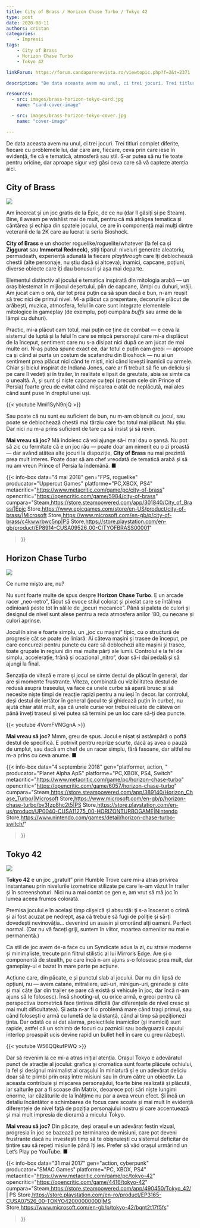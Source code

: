 ```yaml
---
title: City of Brass / Horizon Chase Turbo / Tokyo 42
type: post
date: 2020-08-11
authors: cristan
categories:
    - Impresii
tags:   
    - City of Brass
    - Horizon Chase Turbo
    - Tokyo 42

linkForum: https://forum.candaparerevista.ro/viewtopic.php?f=2&t=2371

description: "De data aceasta avem nu unul, ci trei jocuri. Trei titluri complet diferite, fiecare cu problemele lui, dar care are, fiecare, ceva prin care iese în evidență, fie că e tematică, atmosferă sau stil. S-ar putea să nu fie toate pentru oricine, dar aproape sigur veți găsi ceva care să vă capteze atenția aici."

resources:
  - src: images/brass-horizon-tokyo-card.jpg
    name: "card-cover-image"

  - src: images/brass-horizon-tokyo-cover.jpg
    name: "cover-image"

---
```


De data aceasta avem nu unul, ci trei jocuri. Trei titluri complet diferite, fiecare cu problemele lui, dar care are, fiecare, ceva prin care iese în evidență, fie că e tematică, atmosferă sau stil. S-ar putea să nu fie toate pentru oricine, dar aproape sigur veți găsi ceva care să vă capteze atenția aici.

## City of Brass

![](images/city-of-brass-01.jpg)

Am încercat și un joc gratis de la Epic, de ce nu (dar îl găsiți și pe Steam). Bine, îl aveam pe wishlist mai de mult, pentru că mă atrăgea tematica și cântărea și echipa din spatele jocului, ce are în componență mai mulți dintre veteranii de la 2K care au lucrat la seria Bioshock. 

**City of Brass** e un shooter roguelike/roguelite/whatever (la fel ca și **Ziggurat** sau **Immortal Redneck**), știți tiparul: niveluri generate aleatoriu, permadeath, experiență adunată la fiecare _playthrough_ care îți deblochează chestii (alte personaje, nu știu dacă și altceva), inamici, capcane, poțiuni, diverse obiecte care îți dau bonusuri și așa mai departe.

Elementul distinctiv al jocului e tematica inspirată din mitologia arabă — un oraș blestemat în mijlocul deșertului, plin de capcane, lămpi cu duhuri, vrăji. Am jucat cam o oră, dar tot prea puțin ca să spun dacă e bun, n-am reușit să trec nici de primul nivel. Mi-a plăcut ca prezentare, decorurile plăcut de arăbești, muzica, atmosfera, felul în care sunt integrate elementele mitologice în gameplay (de exemplu, poți cumpăra _buffs_ sau arme de la lămpi cu duhuri).

Practic, mi-a plăcut cam totul, mai puțin ce ține de combat — e ceva la sistemul de luptă și la felul în care se mișcă personajul care mi-a displăcut de la început, sentiment care nu s-a disipat nici după ce am jucat de mai multe ori. N-aș putea spune exact **ce**, dar totul e puțin cam greoi — aproape ca și când ai purta un costum de scafandru din Bioshock — nu ai un sentiment prea plăcut nici când te miști, nici când lovești inamicii cu armele. Chiar și biciul inspirat de Indiana Jones, care ar fi trebuit să fie un deliciu și pe care îl vedeți și în trailer, în realitate e lipsit de greutate, abia se simte ca o unealtă. A, și sunt și niște capcane cu țepi (precum cele din Prince of Persia) foarte greu de evitat când mișcarea e atât de neplăcută, mai ales când sunt puse în dreptul unei uși. 

{{< youtube Mml1SyN9njQ >}}

Sau poate că nu sunt eu suficient de bun, nu m-am obișnuit cu jocul, sau poate se deblochează chestii mai târziu care fac totul mai plăcut. Nu știu. Dar nici nu m-a prins suficient de tare ca să insist și să revin.

**Mai vreau să joc?** Mă îndoiesc că voi ajunge să-i mai dau o șansă. Nu pot să zic cu fermitate că e un joc rău — poate doar am nimerit eu o zi proastă — dar având atâtea alte jocuri la dispoziție, **City of Brass** nu mai prezintă prea mult interes. Poate doar să am chef vreodată de tematică arabă și să nu am vreun Prince of Persia la îndemână. ■

{{< info-box
  data="4 mai 2018"
  gen="FPS, roguelike"
  producator="Uppercut Games"
  platforme="PC,XBOX, PS4"
  metacritic="https://www.metacritic.com/game/pc/city-of-brass"
  opencritic="https://opencritic.com/game/5984/city-of-brass"
  cumpara="Steam,https://store.steampowered.com/app/301840/City_of_Brass/|Epic Store,https://www.epicgames.com/store/en-US/product/city-of-brass/|Microsoft Store,https://www.microsoft.com/en-gb/p/city-of-brass/c4kwwrbwc5np|PS Store,https://store.playstation.com/en-gb/product/EP8914-CUSA09526_00-CITYOFBRASS00001"
>}}

## Horizon Chase Turbo

![](images/horizon-chase-turbo-01.jpg)

Ce nume mișto are, nu?

Nu sunt foarte multe de spus despre **Horizon Chase Turbo**. E un arcade racer „neo-retro”, făcut să evoce stilul colorat și pixelat care se întâlnea odinioară peste tot în sălile de „jocuri mecanice”. Până și paleta de culori și designul de nivel sunt alese pentru a reda atmosfera anilor '80, cu neoane și culori aprinse.

Jocul în sine e foarte simplu, un „joc cu mașini” tipic, cu o structură de progresie cât se poate de liniară. Ai câteva mașini și trasee de început, pe care concurezi pentru puncte cu care să deblochezi alte mașini și trasee, toate grupate în regiuni din mai multe părți ale lumii. Controlul e la fel de simplu, accelerație, frână și ocazional „nitro”, doar să-i dai pedală și să ajungi la final.

Senzația de viteză e mare și jocul se simte destul de plăcut în general, dar are și momente frustrante. Viteza, combinată cu vizibilitatea destul de redusă asupra traseului, va face ca unele curbe să apară brusc și să necesite niște timpi de reacție rapizi pentru a nu ieși în decor. Iar controlul, deși destul de iertător în general (jocul te și ghidează puțin în curbe), nu ajută chiar atât mult, așa că unele curse vor trebui reluate de câteva ori până înveți traseul și vei putea să termini pe un loc care să-ți dea puncte.

{{< youtube 4VomFVNGgnA >}}

**Mai vreau să joc?** Mmm, greu de spus. Jocul e nișat și astâmpără o poftă destul de specifică. E potrivit pentru reprize scurte, dacă aș avea o pauză de umplut, sau dacă am chef de un racer simplu, fără fasoane, dar altfel nu m-a prins cu ceva anume. ■

{{< info-box
  data="4 septembrie 2018"
  gen="platformer, action, "
  producator="Planet Alpha ApS"
  platforme="PC,XBOX, PS4, Switch"
  metacritic="https://www.metacritic.com/game/pc/horizon-chase-turbo"
  opencritic="https://opencritic.com/game/6057/horizon-chase-turbo"
  cumpara="Steam,https://store.steampowered.com/app/389140/Horizon_Chase_Turbo/|Microsoft Store,https://www.microsoft.com/en-gb/p/horizon-chase-turbo/bv3fzp8hc2t5|PS Store,https://store.playstation.com/en-us/product/UP0040-CUSA11275_00-HORIZONTURBOGAME|Nintendo Store,https://www.nintendo.com/games/detail/horizon-chase-turbo-switch/"
>}}

## Tokyo 42

![](images/tokyo-42-cover.jpg)

**Tokyo 42** e un joc „gratuit” prin Humble Trove care mi-a atras privirea instantaneu prin nivelurile izometrice stilizate pe care le-am văzut în trailer și în screenshoturi. Nici nu a mai contat ce gen e, am vrut să mă joc în lumea aceea frumos colorată.

Premisa jocului e în același timp clișeică și absurdă: ți s-a înscenat o crimă și ai fost acuzat pe nedrept, așa că trebuie să fugi de poliție și să-ți dovedești nevinovăția... devenind un asasin și omorând alți oameni. Perfect normal. (Dar nu vă faceți griji, suntem în viitor, moartea oamenilor nu mai e permanentă.)

Ca stil de joc avem de-a face cu un Syndicate adus la zi, cu straie moderne și minimaliste, trecute prin filtrul stilistic al lui Mirror’s Edge. Are și o componentă de stealth, pe care încă n-am ajuns s-o folosesc prea mult, dar gameplay-ul e bazat în mare parte pe acțiune.

Acțiune care, din păcate, e și punctul slab al jocului. Dar nu din lipsă de opțiuni, nu — avem catane, mitraliere, uzi-uri, minigun-uri, grenade și câte și mai câte (iar din trailer se pare că există și vehicule în joc, dar încă n-am ajuns să le folosesc). Însă shooting-ul, cu orice armă, e greoi pentru că perspectiva izometrică face țintirea dificilă (iar diferențele de nivel cresc și mai mult dificultatea). Și asta n-ar fi o problemă mare când tragi primul, sau când folosești o armă cu lunetă de la distanță, când ai timp să poziționezi ținta. Dar odată ce ai dat alarma, proiectilele inamicilor (și inamicii) sunt rapide, astfel că un schimb de focuri cu paznicii sau bodyguarzii capului interlop proaspăt ucis devine rapid un bullet hell în care cu greu răzbești.

{{< youtube W56QQkufPWQ >}}

Dar să revenim la ce mi-a atras inițial atenția. Orașul Tokyo e adevăratul punct de atracție al jocului: grafica și cromatica sunt foarte plăcute ochiului, la fel și designul minimalist al orașului în miniatură și e un adevărat deliciu doar să te plimbi prin oraș între misiuni sau în drum către un obiectiv. La aceasta contribuie și mișcarea personajului, foarte bine realizată și plăcută, iar salturile par a fi scoase din Matrix, deoarece poți sări niște lungimi enorme, iar căzăturile de la înălțime nu par a avea vreun efect. Și încă un detaliu încântător e schimbarea de focus care scoate și mai mult în evidență diferențele de nivel față de poziția personajului nostru și care accentuează și mai mult impresia de dioramă a micului Tokyo. 

**Mai vreau să joc?** Din păcate, deși orașul e un adevărat festin vizual, progresia în joc se bazează pe terminarea de misiuni, care pot deveni frustrante dacă nu investești timp să te obișnuiești cu sistemul deficitar de țintire sau să repeți misiunile până îți ies. Prefer să văd orașul urmărind un Let’s Play pe YouTube. ■

{{< info-box
  data="31 mai 2017"
  gen="action, cyberpunk"
  producator="SMAC Games"
  platforme="PC, XBOX, PS4"
  metacritic="https://www.metacritic.com/game/pc/tokyo-42"
  opencritic="https://opencritic.com/game/4416/tokyo-42"
  cumpara="Steam,https://store.steampowered.com/app/490450/Tokyo_42/ | PS Store,https://store.playstation.com/en-ro/product/EP3165-CUSA07526_00-TOKYO42000000000|MS Store,https://www.microsoft.com/en-gb/p/tokyo-42/bqnt2t17f5fs"
>}}